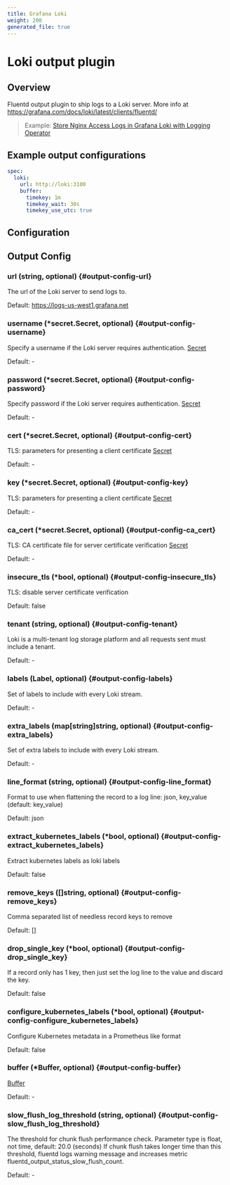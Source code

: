 ```yaml
---
title: Grafana Loki
weight: 200
generated_file: true
---
```


# Loki output plugin 
## Overview
Fluentd output plugin to ship logs to a Loki server.
More info at https://grafana.com/docs/loki/latest/clients/fluentd/
>Example: [Store Nginx Access Logs in Grafana Loki with Logging Operator](../../../../quickstarts/loki-nginx/)

 ## Example output configurations
 ```yaml
 spec:
   loki:
     url: http://loki:3100
     buffer:
       timekey: 1m
       timekey_wait: 30s
       timekey_use_utc: true
 ```

## Configuration
## Output Config

### url (string, optional) {#output-config-url}

The url of the Loki server to send logs to.  

Default: https://logs-us-west1.grafana.net

### username (*secret.Secret, optional) {#output-config-username}

Specify a username if the Loki server requires authentication. [Secret](../secret/) 

Default: -

### password (*secret.Secret, optional) {#output-config-password}

Specify password if the Loki server requires authentication. [Secret](../secret/) 

Default: -

### cert (*secret.Secret, optional) {#output-config-cert}

TLS: parameters for presenting a client certificate [Secret](../secret/) 

Default: -

### key (*secret.Secret, optional) {#output-config-key}

TLS: parameters for presenting a client certificate [Secret](../secret/) 

Default: -

### ca_cert (*secret.Secret, optional) {#output-config-ca_cert}

TLS: CA certificate file for server certificate verification [Secret](../secret/) 

Default: -

### insecure_tls (*bool, optional) {#output-config-insecure_tls}

TLS: disable server certificate verification  

Default:  false

### tenant (string, optional) {#output-config-tenant}

Loki is a multi-tenant log storage platform and all requests sent must include a tenant. 

Default: -

### labels (Label, optional) {#output-config-labels}

Set of labels to include with every Loki stream. 

Default: -

### extra_labels (map[string]string, optional) {#output-config-extra_labels}

Set of extra labels to include with every Loki stream. 

Default: -

### line_format (string, optional) {#output-config-line_format}

Format to use when flattening the record to a log line: json, key_value (default: key_value) 

Default: json

### extract_kubernetes_labels (*bool, optional) {#output-config-extract_kubernetes_labels}

Extract kubernetes labels as loki labels  

Default:  false

### remove_keys ([]string, optional) {#output-config-remove_keys}

Comma separated list of needless record keys to remove  

Default:  []

### drop_single_key (*bool, optional) {#output-config-drop_single_key}

If a record only has 1 key, then just set the log line to the value and discard the key.  

Default:  false

### configure_kubernetes_labels (*bool, optional) {#output-config-configure_kubernetes_labels}

Configure Kubernetes metadata in a Prometheus like format  

Default:  false

### buffer (*Buffer, optional) {#output-config-buffer}

[Buffer](../buffer/) 

Default: -

### slow_flush_log_threshold (string, optional) {#output-config-slow_flush_log_threshold}

The threshold for chunk flush performance check. Parameter type is float, not time, default: 20.0 (seconds) If chunk flush takes longer time than this threshold, fluentd logs warning message and increases metric fluentd_output_status_slow_flush_count. 

Default: -


